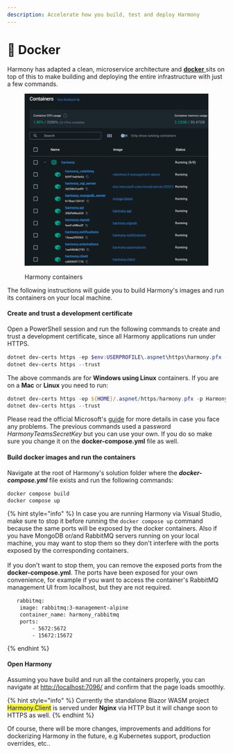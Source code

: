 ```yaml
---
description: Accelerate how you build, test and deploy Harmony
---
```


# 🐳 Docker

Harmony has adapted a clean, microservice architecture and [**docker** ](https://www.docker.com/)sits on top of this to make building and deploying the entire infrastructure with just a few commands.&#x20;

<figure><img src="../../.gitbook/assets/harmony-containers.png" alt="" width="563"><figcaption><p>Harmony containers</p></figcaption></figure>

The following instructions will guide you to build Harmony's images and run its containers on your local machine.

#### Create and trust a development certificate

Open a PowerShell session and run the following commands to create and trust a development certificate, since all Harmony applications run under HTTPS.

```powershell
dotnet dev-certs https -ep $env:USERPROFILE\.aspnet\https\harmony.pfx -p HarmonyTeamsSecretKey
dotnet dev-certs https --trust
```

The above commands are for **Windows using Linux** containers. If you are on a **Mac** or **Linux** you need to run:

```powershell
dotnet dev-certs https -ep ${HOME}/.aspnet/https/harmony.pfx -p HarmonyTeamsSecretKey
dotnet dev-certs https --trust
```

Please read the official Microsoft's [guide](https://learn.microsoft.com/en-us/aspnet/core/security/docker-compose-https?view=aspnetcore-8.0) for more details in case you face any problems. The previous commands used a password _HarmonyTeamsSecretKey_ but you can use your own. If you do so make sure you change it on the **docker-compose.yml** file as well.

#### Build docker images and run the containers

Navigate at the root of Harmony's solution folder where the _**docker-compose.yml**_ file exists and run the following commands:

```docker
docker compose build
docker compose up
```

{% hint style="info" %}
In case you are running Harmony via Visual Studio, make sure to stop it before running the `docker compose up` command because the same ports will be exposed by the docker containers. Also if you have MongoDB or/and RabbitMQ servers running on your local machine, you may want to stop them so they don't interfere with the ports exposed by the corresponding containers. \
\
If you don't want to stop them, you can remove the exposed ports from the **docker-compose.yml**. The ports have been exposed for your own convenience, for example if you want to access the container's RabbitMQ management UI from localhost, but they are not required.

```docker
   rabbitmq:
    image: rabbitmq:3-management-alpine
    container_name: harmony_rabbitmq
    ports:
        - 5672:5672
        - 15672:15672
```
{% endhint %}

#### Open Harmony

Assuming you have build and run all the containers properly, you can navigate at [http://localhost:7096/](http://localhost:7096/) and confirm that the page loads smoothly.&#x20;

{% hint style="info" %}
Currently the standalone Blazor WASM project <mark style="color:blue;">Harmony.Client</mark> is served under **Nginx** via HTTP but it will change soon to HTTPS as well.
{% endhint %}

Of course, there will be more changes, improvements and additions for dockerizing Harmony in the future, e.g Kubernetes support, production overrides, etc..
